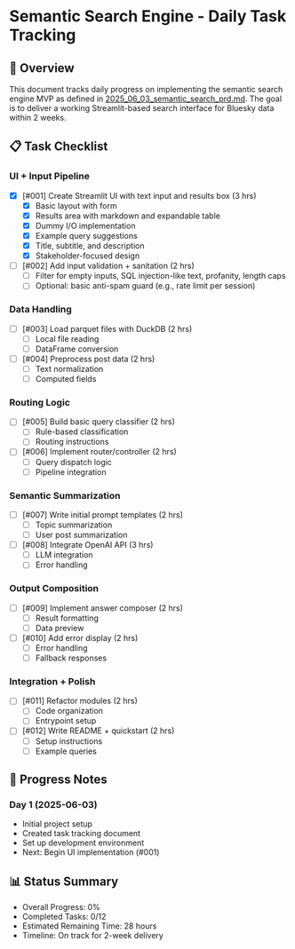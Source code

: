 # Semantic Search Engine - Daily Task Tracking

## 📌 Overview
This document tracks daily progress on implementing the semantic search engine MVP as defined in [2025_06_03_semantic_search_prd.md](../prd/2025_06_03_semantic_search_prd.md). The goal is to deliver a working Streamlit-based search interface for Bluesky data within 2 weeks.

## 📋 Task Checklist

### UI + Input Pipeline
- [x] [#001] Create Streamlit UI with text input and results box (3 hrs)
  - [x] Basic layout with form
  - [x] Results area with markdown and expandable table
  - [x] Dummy I/O implementation
  - [x] Example query suggestions
  - [x] Title, subtitle, and description
  - [x] Stakeholder-focused design

- [ ] [#002] Add input validation + sanitation (2 hrs)
  - [ ] Filter for empty inputs, SQL injection-like text, profanity, length caps
  - [ ] Optional: basic anti-spam guard (e.g., rate limit per session)

### Data Handling
- [ ] [#003] Load parquet files with DuckDB (2 hrs)
  - [ ] Local file reading
  - [ ] DataFrame conversion

- [ ] [#004] Preprocess post data (2 hrs)
  - [ ] Text normalization
  - [ ] Computed fields

### Routing Logic
- [ ] [#005] Build basic query classifier (2 hrs)
  - [ ] Rule-based classification
  - [ ] Routing instructions

- [ ] [#006] Implement router/controller (2 hrs)
  - [ ] Query dispatch logic
  - [ ] Pipeline integration

### Semantic Summarization
- [ ] [#007] Write initial prompt templates (2 hrs)
  - [ ] Topic summarization
  - [ ] User post summarization

- [ ] [#008] Integrate OpenAI API (3 hrs)
  - [ ] LLM integration
  - [ ] Error handling

### Output Composition
- [ ] [#009] Implement answer composer (2 hrs)
  - [ ] Result formatting
  - [ ] Data preview

- [ ] [#010] Add error display (2 hrs)
  - [ ] Error handling
  - [ ] Fallback responses

### Integration + Polish
- [ ] [#011] Refactor modules (2 hrs)
  - [ ] Code organization
  - [ ] Entrypoint setup

- [ ] [#012] Write README + quickstart (2 hrs)
  - [ ] Setup instructions
  - [ ] Example queries

## 📝 Progress Notes

### Day 1 (2025-06-03)
- Initial project setup
- Created task tracking document
- Set up development environment
- Next: Begin UI implementation (#001)

## 📊 Status Summary
- Overall Progress: 0%
- Completed Tasks: 0/12
- Estimated Remaining Time: 28 hours
- Timeline: On track for 2-week delivery
